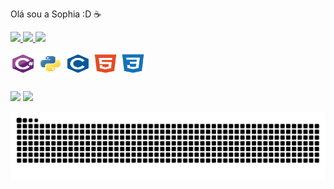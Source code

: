  Olá sou a Sophia :D ☕ 
  <div>
  <a href="https://github.com/Sophia09-pixel">
  <img height="180em" src="https://github-readme-stats.vercel.app/api?username=Sophia09-pixel&show_icons=true&theme=great-gatsby&include_all_commits=true&count_private=true"/>
  <img height="180em" src="https://github-readme-stats.vercel.app/api/top-langs/?username=Sophia09-pixel&layout=compact&langs_count=16&theme=great-gatsby"/>
       
 
</a>
<a href="https://github.com/anuraghazra/convoychat">
  <img align="180em" src="https://github-readme-stats.vercel.app/api/top-langs/?username=Sophia09-pixel&anuraghazra&layout=compact" />
</a>
 
</div>
<div style="display: inline_block"><br>
  <img align="center" alt="Sophi-Python" height="30" width="40" src="https://raw.githubusercontent.com/devicons/devicon/master/icons/csharp/csharp-original.svg">
  <img align="center" alt="Sophi-Python" height="30" width="40" src="https://raw.githubusercontent.com/devicons/devicon/master/icons/python/python-original.svg">
  <img align="center" alt="Sophi-C" height="30" width="40" src="https://raw.githubusercontent.com/devicons/devicon/master/icons/c/c-plain.svg">
 <img align="center" alt="Sophi-html" height="30" width="40" src="https://raw.githubusercontent.com/devicons/devicon/master/icons/html5/html5-plain.svg">
 <img align="center" alt="Sophi-css" height="30" width="40" src="https://raw.githubusercontent.com/devicons/devicon/master/icons/css3/css3-plain.svg">
</div>
  
  ##
 
<div> 
  <a href="https://instagram.com/sophiadesousa_" target="_blank"><img src="https://img.shields.io/badge/-Instagram-%23E4405F?style=for-the-badge&logo=instagram&logoColor=white" target="_blank"></a>
 <a href = "mailto:sophia.dev0903@gmail.com"><img src="https://img.shields.io/badge/-Gmail-%23333?style=for-the-badge&logo=gmail&logoColor=white" target="_blank"></a>
 
 ![Snake animation](https://github.com/Sophia09-pixel/Sophia09-pixel/blob/output/github-contribution-grid-snake.svg)
</div>
